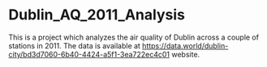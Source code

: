 # Dublin_AQ_2011_Analysis
This is a project which analyzes the air quality of Dublin across a couple of stations in 2011. The data is available at https://data.world/dublin-city/bd3d7060-6b40-4424-a5f1-3ea722ec4c01 website.
